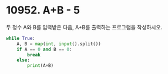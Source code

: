 # 10952. A+B - 5

두 정수 A와 B를 입력받은 다음, A+B를 출력하는 프로그램을 작성하시오.
```python
while True:
    A, B = map(int, input().split())
    if A == 0 and B == 0:
        break
    else:
        print(A+B)
```